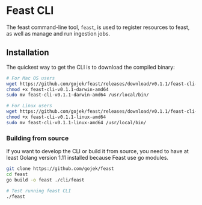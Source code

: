 # Feast CLI

The feast command-line tool, `feast`, is used to register resources to
feast, as well as manage and run ingestion jobs.

## Installation

The quickest way to get the CLI is to download the compiled binary: 

```sh
# For Mac OS users
wget https://github.com/gojek/feast/releases/download/v0.1.1/feast-cli-v0.1.1-darwin-amd64
chmod +x feast-cli-v0.1.1-darwin-amd64
sudo mv feast-cli-v0.1.1-darwin-amd64 /usr/local/bin/

# For Linux users
wget https://github.com/gojek/feast/releases/download/v0.1.1/feast-cli-v0.1.1-linux-amd64
chmod +x feast-cli-v0.1.1-linux-amd64
sudo mv feast-cli-v0.1.1-linux-amd64 /usr/local/bin/
```

### Building from source

If you want to develop the CLI or build it from source, you need to have at least Golang version 1.11 installed because Feast use go modules.

```sh
git clone https://github.com/gojek/feast
cd feast
go build -o feast ./cli/feast

# Test running feast CLI
./feast
```
